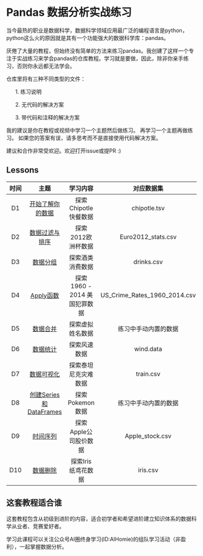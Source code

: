 # Pandas 数据分析实战练习

当今最热的职业是数据科学，数据科学领域应用最广泛的编程语言是python，python这么火的原因就是其有一个功能强大的数据科学库：pandas。

厌倦了大量的教程，但始终没有简单的方法来练习pandas。我创建了这样一个专注于实战练习来学会pandas的仓库教程。学习就是要做，因此，除非你亲手练习，否则你永远都无法学会。

仓库里将有三种不同类型的文件：

&nbsp;&nbsp;&nbsp;&nbsp;&nbsp;&nbsp;1. 练习说明

&nbsp;&nbsp;&nbsp;&nbsp;&nbsp;&nbsp;2. 无代码的解决方案

&nbsp;&nbsp;&nbsp;&nbsp;&nbsp;&nbsp;3. 带代码和注释的解决方案
 
我的建议是你在教程或视频中学习一个主题然后做练习。
再学习一个主题再做练习。 
如果您的答案有误，请多思考而不是直接使用代码解决方案。


建议和合作非常受欢迎。欢迎打开issue或提PR :)

## Lessons
|时间|主题|学习内容|对应数据集|练习数据集|
|:-------------:|:-------------:|:-----------:|:-------------:|:-------------:|
|D1|[开始了解你的数据](#getting-and-knowing)      | 探索Chipotle快餐数据|chipotle.tsv|Occupation、World Food Facts
|D2|[数据过滤与排序](#getting-and-knowing) | 探索2012欧洲杯数据|Euro2012_stats.csv|Chipotle、Fictional Army
|D3|[数据分组](#getting-and-knowing)      | 探索酒类消费数据|drinks.csv|Occupation、Regiment
|D4|[Apply函数](#getting-and-knowing)      | 探索1960 - 2014 美国犯罪数据|US_Crime_Rates_1960_2014.csv|students_alcohol_consumption
|D5|[数据合并](#getting-and-knowing)      | 探索虚拟姓名数据|练习中手动内置的数据|auto_mp、housing market
|D6|[数据统计](#getting-and-knowing)      | 探索风速数据|wind.data|us_baby_names
|D7|[数据可视化](#getting-and-knowing)      | 探索泰坦尼克灾难数据|train.csv|chipotle、online_retail、scores、tips
|D8|[创建Series和DataFrames](#getting-and-knowing)      | 探索Pokemon数据|练习中手动内置的数据|pokemon
|D9|[时间序列](#getting-and-knowing)      | 探索Apple公司股价数据|Apple_stock.csv|financial_data、investor
|D10|[数据删除](#getting-and-knowing)      | 探索Iris纸鸢花数据|iris.csv|Wine

## 这套教程适合谁

这套教程包含从初级到进阶的内容，适合初学者和希望进阶建立知识体系的数据科学从业者、竞赛爱好者。

学习此课程可以关注公众号AI圈终身学习(ID:AIHomie)的组队学习活动（非盈利），一起掌握数据分析。

